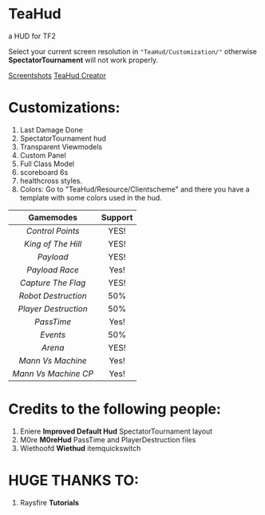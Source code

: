# TeaHud
a HUD for TF2

Select your current screen resolution in ```"TeaHud/Customization/"``` otherwise **SpectatorTournament** will not work properly.

[Screentshots](https://imgur.com/a/80qQmgB)
[TeaHud Creator](https://steamcommunity.com/id/DrinkinTea_)

# Customizations:
1. Last Damage Done 
2. SpectatorTournament hud
3. Transparent Viewmodels
4. Custom Panel
5. Full Class Model
6. scoreboard 6s
7. healthcross styles.
2. Colors: Go to "TeaHud/Resource/Clientscheme" and there you have a template with some colors used in the hud.

|**Gamemodes**|**Support**|
|:-:|:-:|
| *Control Points*  | YES!  |
| *King of The Hill*  | YES!  |
| *Payload*  | YES!  |
| *Payload Race*  | Yes!  |
| *Capture The Flag*  | YES!  |
| *Robot Destruction*  | 50%  |
| *Player Destruction*  | 50%  |
| *PassTime*  | Yes!  |
| *Events*  | 50%  |
| *Arena*  | YES!  |
| *Mann Vs Machine*  | Yes!  |
| *Mann Vs Machine CP*  | Yes!  |

# Credits to the following people:

1. Eniere **Improved Default Hud** SpectatorTournament layout
2. M0re **M0reHud** PassTime and PlayerDestruction files
3. Wiethoofd **Wiethud** itemquickswitch

# HUGE THANKS TO:

1. Raysfire **Tutorials**